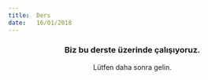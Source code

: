 ```yaml
---
title:  Ders
date:   16/01/2018
---
```


### <center>Biz bu derste üzerinde çalışıyoruz.</center>
<center>Lütfen daha sonra gelin.</center>